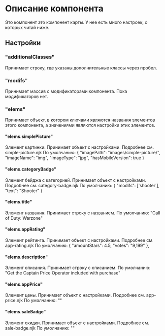 # Описание компонента

Это компонент это компонент карты. У нее есть много настроек, о которых читай ниже.

## Настройки

### "additionalClasses"

Принимает строку, где указаны дополнительные классы через пробел.

### "modifs"

Принимает массив с модификаторами компонента.
Пока модификаторов нет.

### "elems"

Принимает объект, в котором ключами являются названия элементов этого компонента, а значениями являются настройки этих элементов.

#### "elems.simplePicture"

Элемент картинки.
Принимает объект с настройками. Подробнее см. simple-picture.njk
По умолчанию:
{
"imagePath": "images/simple-picture/",
"imageName": "img",
"imageType": "jpg",
"hasMobileVersion": true
}

#### "elems.categoryBadge"

Элемент бейджа с категорией.
Принимает объект с настройками. Подробнее см. category-badge.njk
По умолчанию:
{
"modifs": ['shooter'],
"text": "Shooter"
}

#### "elems.title"

Элемент названия.
Принимает строку с названием.
По умолчанию:
"Call of Duty: Warzone"

#### "elems.appRating"

Элемент рейтинга.
Принимает объект с настройками. Подробнее см. app-rating.njk
По умолчанию:
{
"amountStars": 4.5,
"votes": "9,199"
},

#### "elems.description"

Элемент описания.
Принимает строку с описанием.
По умолчанию:
"Get the Captain Price Operator included with purchase"

#### "elems.appPrice"

Элемент цены.
Принимает объект с настройками. Подробнее см. app-price.njk
По умолчанию:
""

#### "elems.saleBadge"

Элемент скидки.
Принимает объект с настройками. Подробнее см. sale-badge.njk
По умолчанию:
""
